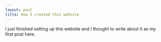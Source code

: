 ```yaml
---
layout: post
title: How I created this website
---
```


I just finished setting up this website and I thought to write about it as my first post here.